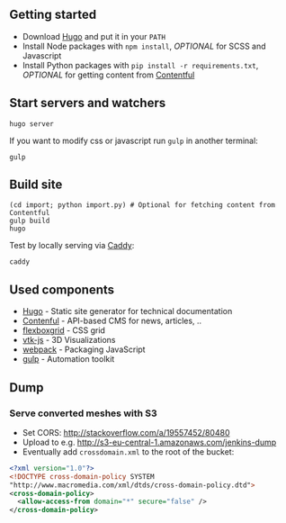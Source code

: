 ## Getting started

- Download [Hugo](https://gohugo.io/#action) and put it in your `PATH`
- Install Node packages with `npm install`, *OPTIONAL* for SCSS and Javascript
- Install Python packages with `pip install -r requirements.txt`, *OPTIONAL* for getting content from [Contentful](https://app.contentful.com/spaces/4nuqzxntzxks)

## Start servers and watchers

    hugo server

If you want to modify css or javascript run `gulp` in another terminal:

    gulp

## Build site

    (cd import; python import.py) # Optional for fetching content from Contentful
    gulp build
    hugo

Test by locally serving via [Caddy](https://caddyserver.com):

    caddy

## Used components

- [Hugo](https://gothugo.com) - Static site generator for technical documentation
- [Contenful](https://www.contentful.com/) -  API-based CMS for news, articles, ..
- [flexboxgrid](http://flexboxgrid.com/) - CSS grid
- [vtk-js](https://kitware.github.io/vtk-js/) - 3D Visualizations
- [webpack](https://webpack.github.io/) - Packaging JavaScript
- [gulp](http://gulpjs.com/) - Automation toolkit

## Dump

### Serve converted meshes with S3

- Set CORS: http://stackoverflow.com/a/19557452/80480
- Upload to e.g. http://s3-eu-central-1.amazonaws.com/jenkins-dump
- Eventually add `crossdomain.xml` to the root of the bucket:

```xml
<?xml version="1.0"?>
<!DOCTYPE cross-domain-policy SYSTEM
"http://www.macromedia.com/xml/dtds/cross-domain-policy.dtd">
<cross-domain-policy>
  <allow-access-from domain="*" secure="false" />
</cross-domain-policy>
```
